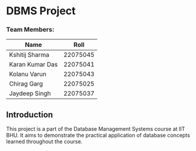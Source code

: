 # DBMS Project

### Team Members:

|       Name      |    Roll    |
| --------------- | ---------- |
| Kshitij Sharma  |  22075045  |
| Karan Kumar Das |  22075041  |
| Kolanu Varun    |  22075043  |
| Chirag Garg     |  22075025  |
| Jaydeep Singh   |  22075037  |

## Introduction

This project is a part of the Database Management Systems course at IIT BHU. It aims to demonstrate the practical application of database concepts learned throughout the course.
